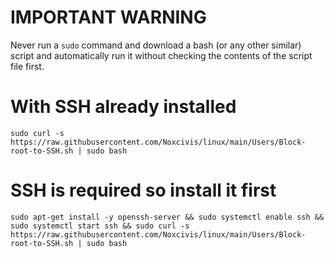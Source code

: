 # IMPORTANT WARNING
Never run a `sudo` command and download a bash (or any other similar) script and automatically run it without checking the contents of the script file first.

# With SSH already installed
`sudo curl -s https://raw.githubusercontent.com/Noxcivis/linux/main/Users/Block-root-to-SSH.sh | sudo bash`

# SSH is required so install it first
`sudo apt-get install -y openssh-server && sudo systemctl enable ssh && sudo systemctl start ssh && sudo curl -s https://raw.githubusercontent.com/Noxcivis/linux/main/Users/Block-root-to-SSH.sh | sudo bash`
